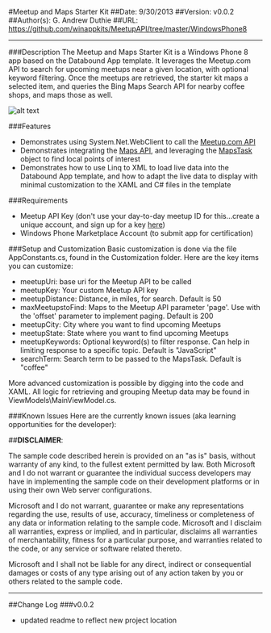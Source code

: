 #Meetup and Maps Starter Kit
##Date: 9/30/2013
##Version: v0.0.2
##Author(s): G. Andrew Duthie
##URL: https://github.com/winappkits/MeetupAPI/tree/master/WindowsPhone8

----------
###Description
The Meetup and Maps Starter Kit is a Windows Phone 8 app based on the Databound App template. It leverages the Meetup.com API to search for upcoming meetups near a given location, with optional keyword filtering. Once the meetups are retrieved, the starter kit maps a selected item, and queries the Bing Maps Search API for nearby coffee shops, and maps those as well.

![alt text][1]

###Features
 - Demonstrates using System.Net.WebClient to call the [Meetup.com API][2]
 - Demonstrates integrating the [Maps API][3], and leveraging the [MapsTask][4] object to find local points of interest
 - Demonstrates how to use Linq to XML to load live data into the Databound App template, and how to adapt the live data to display with minimal customization to the XAML and C# files in the template

###Requirements
 - Meetup API Key (don't use your day-to-day meetup ID for this...create a unique account, and sign up for a key [here][5])
 - Windows Phone Marketplace Account (to submit app for certification)

###Setup and Customization
Basic customization is done via the file AppConstants.cs, found in the Customization folder. Here are the key items you can customize:

 - meetupUri: base uri for the Meetup API to be called
 - meetupKey: Your custom Meetup API key
 - meetupDistance: Distance, in miles, for search. Default is 50
 - maxMeetupstoFind: Maps to the Meetup API parameter 'page'. Use with the 'offset' parameter to implement paging. Default is 200
 - meetupCity: City where you want to find upcoming Meetups
 - meetupState: State where you want to find upcoming Meetups
 - meetupKeywords: Optional keyword(s) to filter response. Can help in limiting response to a specific topic. Default is "JavaScript"
 - searchTerm: Search term to be passed to the MapsTask. Default is "coffee"
 
More advanced customization is possible by digging into the code and XAML. All logic for retrieving and grouping Meetup data may be found in ViewModels\MainViewModel.cs.

###Known Issues
Here are the currently known issues (aka learning opportunities for the developer):

##**DISCLAIMER**: 

The sample code described herein is provided on an "as is" basis, without warranty of any kind, to the fullest extent permitted by law. Both Microsoft and I do not warrant or guarantee the individual success developers may have in implementing the sample code on their development platforms or in using their own Web server configurations. 

Microsoft and I do not warrant, guarantee or make any representations regarding the use, results of use, accuracy, timeliness or completeness of any data or information relating to the sample code. Microsoft and I disclaim all warranties, express or implied, and in particular, disclaims all warranties of merchantability, fitness for a particular purpose, and warranties related to the code, or any service or software related thereto. 

Microsoft and I shall not be liable for any direct, indirect or consequential damages or costs of any type arising out of any action taken by you or others related to the sample code.

----------

##Change Log
###v0.0.2

 - updated readme to reflect new project location


  [1]: https://raw.github.com/winappkits/MeetupAPI/master/WindowsPhone8/MainPage.png "Home Page"
  [2]: http://www.meetup.com/meetup_api/ "Meetup API"
  [3]: http://msdn.microsoft.com/en-US/library/windowsphone/develop/jj207045(v=vs.105).aspx
  [4]: http://msdn.microsoft.com/en-us/library/windowsphone/develop/jj206989(v=vs.105).aspx
  [5]: http://www.meetup.com/meetup_api/ "Meetup API"